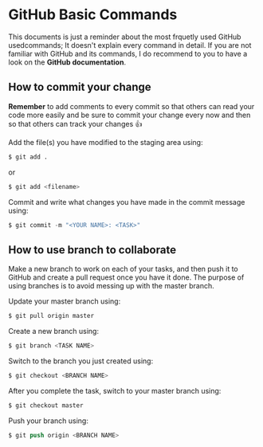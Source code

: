 # GitHub Basic Commands

This documents is just a reminder about the most frquetly used GitHub usedcommands; It doesn't explain every command in detail. If you are not familiar with GitHub and its commands, I do recommend to you to have a look on the __GitHub documentation__.

## How to commit your change
__Remember__ to add comments to every commit so that others can read your code more easily and be sure to commit your change every now and then so that others can track your changes :+1:

Add the file(s) you have modified to the staging area using:
```s
$ git add . 
```
or
```s
$ git add <filename>
```
Commit and write what changes you have made in the commit message using:
```s
$ git commit -m "<YOUR NAME>: <TASK>" 
```

## How to use branch to collaborate
Make a new branch to work on each of your tasks, and then push it to GitHub and create a pull request once you have it done. The purpose of using branches is to avoid messing up with the master branch.

Update your master branch using:
```s
$ git pull origin master
```

Create a new branch using:
```s
$ git branch <TASK NAME> 
```

Switch to the branch you just created using:
```s
$ git checkout <BRANCH NAME> 
```

After you complete the task, switch to your master branch using:
```s
$ git checkout master
```

Push your branch using:
```s
$ git push origin <BRANCH NAME>
```
